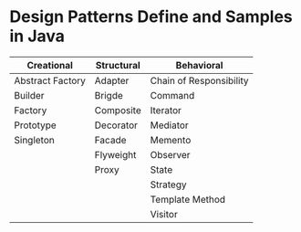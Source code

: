 # Design Patterns Define and Samples in Java

| Creational        | Structural | Behavioral              |
| ----------------- | ---------- | ----------------------- |
| Abstract Factory  | Adapter    | Chain of Responsibility |
| Builder           | Brigde     | Command                 |
| Factory           | Composite  | Iterator                |
| Prototype         | Decorator  | Mediator                |
| Singleton         | Facade     | Memento                 |
|                   | Flyweight  | Observer                |
|                   | Proxy      | State                   |
|                   |            | Strategy                |
|                   |            | Template Method         |
|                   |            | Visitor                 |
